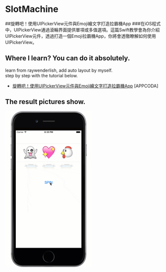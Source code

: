# SlotMachine
##旋轉吧！使用UIPickerView元件與Emoji繪文字打造拉霸機App
###在iOS程式中，UIPickerView通過滾輪界面提供單項或多值選項。這篇Swift教學會為你介紹UIPickerView元件，透過打造一個Emoji拉霸機App，你將會透徹瞭解如何使用UIPickerView。

## Where I learn? You can do it absolutely.
learn from raywenderlish, add auto layout by myself.  
step by step with the tutorial below.  
* [旋轉吧！使用UIPickerView元件與Emoji繪文字打造拉霸機App](http://www.appcoda.com.tw/uipickerview-tutorial/?utm_source=sendy&utm_medium=email&utm_campaign=uipickerview-intro) [APPCODA]

## The result pictures show.

 <img src="./images/emoji-slotmachine.gif" width = "281" height = "500" alt="图片名称" align=center />  
